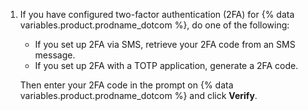 1. If you have configured two-factor authentication (2FA) for {% data variables.product.prodname_dotcom %}, do one of the following:
   * If you set up 2FA via SMS, retrieve your 2FA code from an SMS message.
   * If you set up 2FA with a TOTP application, generate a 2FA code.

   Then enter your 2FA code in the prompt on {% data variables.product.prodname_dotcom %} and click **Verify**.
